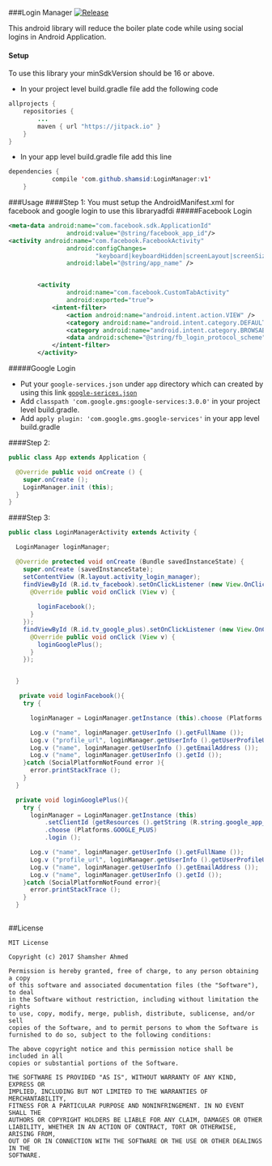 ###Login Manager
[![Release](https://jitpack.io/v/shamsid/LoginManager.svg)](https://jitpack.io/#shamsid/LoginManager)

This android library will reduce the boiler plate code while using social logins in Android Application.
#### Setup 
To use this library your minSdkVersion should be 16 or above.

- In your project level build.gradle file add the following code

```java
allprojects {
    repositories {
        ...
        maven { url "https://jitpack.io" }
    }
}
```

- In your app level build.gradle file add this line

```java
dependencies {
	        compile 'com.github.shamsid:LoginManager:v1'
	}
```

###Usage 
####Step 1:
You must setup the AndroidManifest.xml for facebook and google login to use this libraryadfdi
#####Facebook Login
```xml
<meta-data android:name="com.facebook.sdk.ApplicationId"
				android:value="@string/facebook_app_id"/>
<activity android:name="com.facebook.FacebookActivity"
				android:configChanges=
						"keyboard|keyboardHidden|screenLayout|screenSize|orientation"
				android:label="@string/app_name" />


		<activity
				android:name="com.facebook.CustomTabActivity"
				android:exported="true">
			<intent-filter>
				<action android:name="android.intent.action.VIEW" />
				<category android:name="android.intent.category.DEFAULT" />
				<category android:name="android.intent.category.BROWSABLE" />
				<data android:scheme="@string/fb_login_protocol_scheme" />
			</intent-filter>
		</activity>
```
#####Google Login
- Put your `google-services.json` under `app` directory which can created by using this link [`google-serices.json`](https://developers.google.com/mobile/add?platform=android&cntapi=signin&cntapp=Default%20Demo%20App&cntpkg=com.google.samples.quickstart.signin&cnturl=https:%2F%2Fdevelopers.google.com%2Fidentity%2Fsign-in%2Fandroid%2Fstart%3Fconfigured%3Dtrue&cntlbl=Continue%20with%20Try%20Sign-In)
- Add `classpath 'com.google.gms:google-services:3.0.0'` in your project level build.gradle.
- Add `apply plugin: 'com.google.gms.google-services'` in your app level build.gradle

####Step 2:

```java 
public class App extends Application {

  @Override public void onCreate () {
    super.onCreate ();
    LoginManager.init (this);
  }
}
```
####Step 3:
```java
public class LoginManagerActivity extends Activity {

  LoginManager loginManager;

  @Override protected void onCreate (Bundle savedInstanceState) {
    super.onCreate (savedInstanceState);
    setContentView (R.layout.activity_login_manager);
    findViewById (R.id.tv_facebook).setOnClickListener (new View.OnClickListener () {
      @Override public void onClick (View v) {
    
        loginFacebook();
      }
    });
    findViewById (R.id.tv_google_plus).setOnClickListener (new View.OnClickListener () {
      @Override public void onClick (View v) {
        loginGooglePlus();
      }
    });


  }

   private void loginFacebook(){
    try {

      loginManager = LoginManager.getInstance (this).choose (Platforms.FACEBOOK).login ();

      Log.v ("name", loginManager.getUserInfo ().getFullName ());
      Log.v ("profile_url", loginManager.getUserInfo ().getUserProfileUrl ());
      Log.v ("name", loginManager.getUserInfo ().getEmailAddress ());
      Log.v ("name", loginManager.getUserInfo ().getId ());
    }catch (SocialPlatformNotFound error ){
      error.printStackTrace ();
    }
  }

  private void loginGooglePlus(){
    try {
      loginManager = LoginManager.getInstance (this)
          .setClientId (getResources ().getString (R.string.google_app_id))
          .choose (Platforms.GOOGLE_PLUS)
          .login ();

      Log.v ("name", loginManager.getUserInfo ().getFullName ());
      Log.v ("profile_url", loginManager.getUserInfo ().getUserProfileUrl ());
      Log.v ("name", loginManager.getUserInfo ().getEmailAddress ());
      Log.v ("name", loginManager.getUserInfo ().getId ());
    }catch (SocialPlatformNotFound error){
      error.printStackTrace ();
    }
  }
  
```
##License
```
MIT License

Copyright (c) 2017 Shamsher Ahmed

Permission is hereby granted, free of charge, to any person obtaining a copy
of this software and associated documentation files (the "Software"), to deal
in the Software without restriction, including without limitation the rights
to use, copy, modify, merge, publish, distribute, sublicense, and/or sell
copies of the Software, and to permit persons to whom the Software is
furnished to do so, subject to the following conditions:

The above copyright notice and this permission notice shall be included in all
copies or substantial portions of the Software.

THE SOFTWARE IS PROVIDED "AS IS", WITHOUT WARRANTY OF ANY KIND, EXPRESS OR
IMPLIED, INCLUDING BUT NOT LIMITED TO THE WARRANTIES OF MERCHANTABILITY,
FITNESS FOR A PARTICULAR PURPOSE AND NONINFRINGEMENT. IN NO EVENT SHALL THE
AUTHORS OR COPYRIGHT HOLDERS BE LIABLE FOR ANY CLAIM, DAMAGES OR OTHER
LIABILITY, WHETHER IN AN ACTION OF CONTRACT, TORT OR OTHERWISE, ARISING FROM,
OUT OF OR IN CONNECTION WITH THE SOFTWARE OR THE USE OR OTHER DEALINGS IN THE
SOFTWARE.
```
